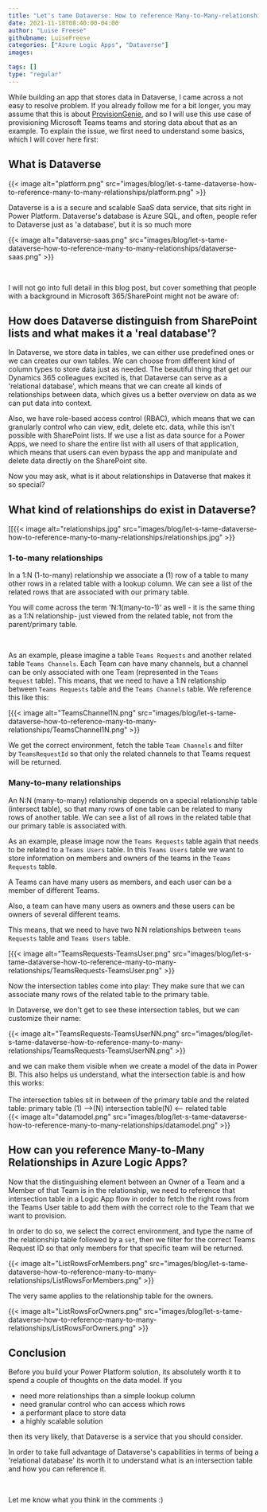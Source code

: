 ```yaml
---
title: "Let's tame Dataverse: How to reference Many-to-Many-relationships in Azure Logic Apps"
date: 2021-11-18T08:40:00-04:00
author: "Luise Freese"
githubname: LuiseFreese
categories: ["Azure Logic Apps", "Dataverse"]
images:

tags: []
type: "regular"
---
```


While building an app that stores data in Dataverse, I came across a
not easy to resolve problem. If you already follow me for a bit longer,
you may assume that this is
about [ProvisionGenie](https://provisiongenie.com/ "https://provisionGenie.com"), 
and so I will use this use case of provisioning Microsoft Teams teams
and storing data about that as an example. To explain the issue, we
first need to understand some basics, which I will cover here
first:

## What is Dataverse 

{{< image alt="platform.png" src="images/blog/let-s-tame-dataverse-how-to-reference-many-to-many-relationships/platform.png" >}}

Dataverse is a is a secure and scalable SaaS data service, that sits
right in Power Platform. Dataverse's database is Azure SQL, and often,
people refer to Dataverse just as 'a database', but it is so much
more

{{< image alt="dataverse-saas.png" src="images/blog/let-s-tame-dataverse-how-to-reference-many-to-many-relationships/dataverse-saas.png" >}}

 

I will not go into full detail in this blog post, but cover something
that people with a background in Microsoft 365/SharePoint might not be
aware of:

## How does Dataverse distinguish from SharePoint lists and what makes it a 'real database'?

In Dataverse, we store data in tables, we can either use predefined ones
or we can creates our own tables. We can choose from different kind of
column types to store data just as needed. The beautiful thing that get
our Dynamics 365 colleagues excited is, that Dataverse can serve as a
'relational database', which means that we can create all kinds of
relationships between data, which gives us a better overview on data as
we can put data into context.

Also, we have role-based access control (RBAC), which means that we can
granularly control who can view, edit, delete etc. data, while this
isn't possible with SharePoint lists. If we use a list as data source
for a Power Apps, we need to share the entire list with all users of
that application, which means that users can even bypass the app and
manipulate and delete data directly on the SharePoint site.

Now you may ask, what is it about relationships in Dataverse that makes
it so special?

## What kind of relationships do exist in Dataverse? 

[[{{< image alt="relationships.jpg" src="images/blog/let-s-tame-dataverse-how-to-reference-many-to-many-relationships/relationships.jpg" >}}

### 1-to-many relationships

In a 1:N (1-to-many) relationship we associate a (1) row of a table to
many other rows in a related table with a lookup column. We can see a
list of the related rows that are associated with our primary table.

You will come across the term 'N:1(many-to-1)' as well - it is the
same thing as a 1:N relationship- just viewed from the related table,
not from the parent/primary table.

 

As an example, please imagine a table `Teams Requests` and another
related table `Teams Channels`. Each Team can have many channels, but a
channel can be only associated with one Team (represented in
the `Teams Request` table). This means, that we need to have a 1:N
relationship between `Teams Requests` table and
the `Teams Channels` table. We reference this like this:
 

[{{< image alt="TeamsChannel1N.png" src="images/blog/let-s-tame-dataverse-how-to-reference-many-to-many-relationships/TeamsChannel1N.png" >}}

We get the correct environment, fetch the table `Team Channels` and
filter by `TeamsRequestId` so that only the related channels to that
Teams request will be returned.

### Many-to-many relationships

An N:N (many-to-many) relationship depends on a special relationship
table (intersect table), so that many rows of one table can be related
to many rows of another table. We can see a list of all rows in the
related table that our primary table is associated with.


As an example, please image now the `Teams Requests` table again that
needs to be related to a `Teams Users` table. In
this `Teams Users` table we want to store information on members and
owners of the teams in the `Teams Requests` table.

A Teams can have many users as members, and each user can be a member of
different Teams.

Also, a team can have many users as owners and these users can be owners
of several different teams.

This means, that we need to have two N:N relationships
between `teams Requests` table and `Teams Users` table.

[{{< image alt="TeamsRequests-TeamsUser.png" src="images/blog/let-s-tame-dataverse-how-to-reference-many-to-many-relationships/TeamsRequests-TeamsUser.png" >}}

Now the intersection tables come into play: They make sure that we can
associate many rows of the related table to the primary table.

In Dataverse, we don't get to see these intersection tables, but we can
customize their name:

{{< image alt="TeamsRequests-TeamsUserNN.png" src="images/blog/let-s-tame-dataverse-how-to-reference-many-to-many-relationships/TeamsRequests-TeamsUserNN.png" >}}

and we can make them visible when we create a model of the data in Power
BI. This also helps us understand, what the intersection table is and
how this works: \
\
The intersection tables sit in between of the primary table and the
related table: primary table (1) \--\>(N) intersection table(N) \<\--
related table\
{{< image alt="datamodel.png" src="images/blog/let-s-tame-dataverse-how-to-reference-many-to-many-relationships/datamodel.png" >}}


## How can you reference Many-to-Many Relationships in Azure Logic Apps?

Now that the distinguishing element between an Owner of a Team and a
Member of that Team is in the relationship, we need to reference that
intersection table in a Logic App flow in order to fetch the right rows
from the Teams User table to add them with the correct role to the Team
that we want to provision.

In order to do so, we select the correct environment, and type the name
of the relationship table followed by a `set`, then we filter for the
correct Teams Request ID so that only members for that specific team
will be returned.

{{< image alt="ListRowsForMembers.png" src="images/blog/let-s-tame-dataverse-how-to-reference-many-to-many-relationships/ListRowsForMembers.png" >}}

The very same applies to the relationship table for the owners.

{{< image alt="ListRowsForOwners.png" src="images/blog/let-s-tame-dataverse-how-to-reference-many-to-many-relationships/ListRowsForOwners.png" >}}

## Conclusion

Before you build your Power Platform solution, its absolutely worth it
to spend a couple of thoughts on the data model. If you

-   need more relationships than a simple lookup column
-   need granular control who can access which rows
-   a performant place to store data
-   a highly scalable solution

then its very likely, that Dataverse is a service that you should
consider.

In order to take full advantage of Dataverse's capabilities in terms of
being a 'relational database' its worth it to understand what is an
intersection table and how you can reference it.

 

Let me know what you think in the comments :)
